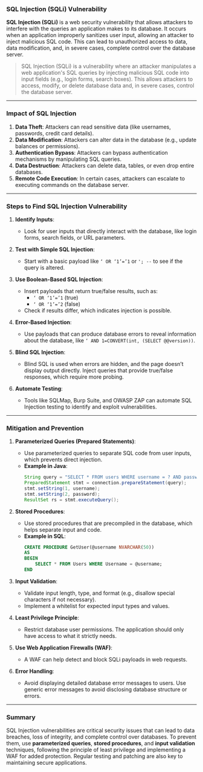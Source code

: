 ### SQL Injection (SQLi) Vulnerability

**SQL Injection (SQLi)** is a web security vulnerability that allows attackers to interfere with the queries an application makes to its database. It occurs when an application improperly sanitizes user input, allowing an attacker to inject malicious SQL code. This can lead to unauthorized access to data, data modification, and, in severe cases, complete control over the database server.

> SQL Injection (SQLi) is a vulnerability where an attacker manipulates a web application's SQL queries by injecting malicious SQL code into input fields (e.g., login forms, search boxes). This allows attackers to access, modify, or delete database data and, in severe cases, control the database server.

---

### Impact of SQL Injection

1. **Data Theft**: Attackers can read sensitive data (like usernames, passwords, credit card details).
2. **Data Modification**: Attackers can alter data in the database (e.g., update balances or permissions).
3. **Authentication Bypass**: Attackers can bypass authentication mechanisms by manipulating SQL queries.
4. **Data Destruction**: Attackers can delete data, tables, or even drop entire databases.
5. **Remote Code Execution**: In certain cases, attackers can escalate to executing commands on the database server.

---

### Steps to Find SQL Injection Vulnerability

1. **Identify Inputs**: 
   - Look for user inputs that directly interact with the database, like login forms, search fields, or URL parameters.

2. **Test with Simple SQL Injection**:
   - Start with a basic payload like `‘ OR ‘1’=’1` or `'; --` to see if the query is altered.

3. **Use Boolean-Based SQL Injection**:
   - Insert payloads that return true/false results, such as:
     - `‘ OR ‘1’=’1` (true)
     - `‘ OR ‘1’=’2` (false)
   - Check if results differ, which indicates injection is possible.

4. **Error-Based Injection**:
   - Use payloads that can produce database errors to reveal information about the database, like `‘ AND 1=CONVERT(int, (SELECT @@version))`.

5. **Blind SQL Injection**:
   - Blind SQL is used when errors are hidden, and the page doesn’t display output directly. Inject queries that provide true/false responses, which require more probing.

6. **Automate Testing**:
   - Tools like SQLMap, Burp Suite, and OWASP ZAP can automate SQL Injection testing to identify and exploit vulnerabilities.

---

### Mitigation and Prevention

1. **Parameterized Queries (Prepared Statements)**:
   - Use parameterized queries to separate SQL code from user inputs, which prevents direct injection.
   - **Example in Java**:
     ```java
     String query = "SELECT * FROM users WHERE username = ? AND password = ?";
     PreparedStatement stmt = connection.prepareStatement(query);
     stmt.setString(1, username);
     stmt.setString(2, password);
     ResultSet rs = stmt.executeQuery();
     ```

2. **Stored Procedures**:
   - Use stored procedures that are precompiled in the database, which helps separate input and code.
   - **Example in SQL**:
     ```sql
     CREATE PROCEDURE GetUser(@username NVARCHAR(50))
     AS
     BEGIN
         SELECT * FROM Users WHERE Username = @username;
     END
     ```

3. **Input Validation**:
   - Validate input length, type, and format (e.g., disallow special characters if not necessary).
   - Implement a whitelist for expected input types and values.

4. **Least Privilege Principle**:
   - Restrict database user permissions. The application should only have access to what it strictly needs.

5. **Use Web Application Firewalls (WAF)**:
   - A WAF can help detect and block SQLi payloads in web requests.

6. **Error Handling**:
   - Avoid displaying detailed database error messages to users. Use generic error messages to avoid disclosing database structure or errors.

---

### Summary

SQL Injection vulnerabilities are critical security issues that can lead to data breaches, loss of integrity, and complete control over databases. To prevent them, use **parameterized queries**, **stored procedures**, and **input validation** techniques, following the principle of least privilege and implementing a WAF for added protection. Regular testing and patching are also key to maintaining secure applications.
